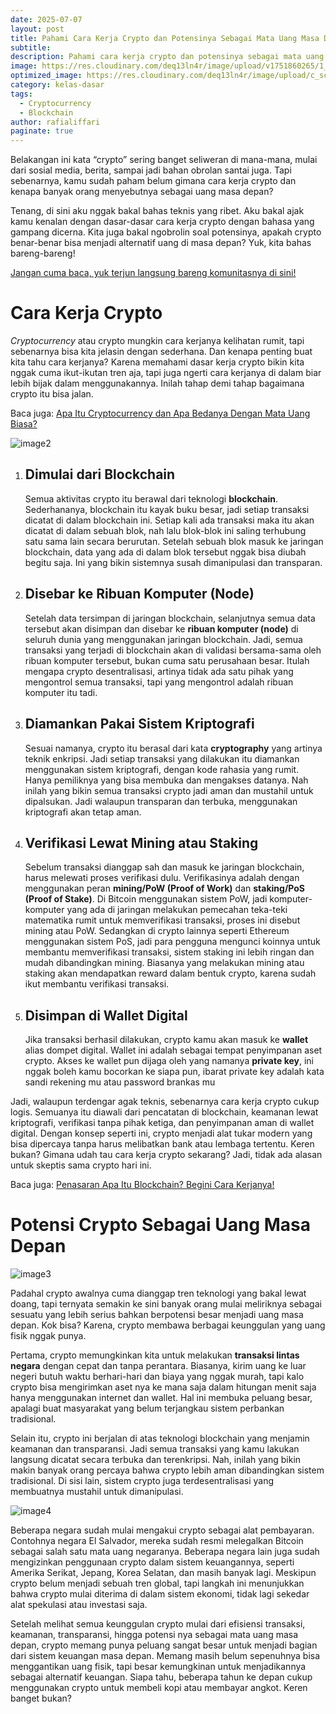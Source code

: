 ```yaml
---
date: 2025-07-07
layout: post
title: Pahami Cara Kerja Crypto dan Potensinya Sebagai Mata Uang Masa Depan
subtitle: 
description: Pahami cara kerja crypto dan potensinya sebagai mata uang masa depan yang revolusioner di era digital. Temukan jawabannya di sini!
image: https://res.cloudinary.com/deq13ln4r/image/upload/v1751860265/1_ygd9qe.png
optimized_image: https://res.cloudinary.com/deq13ln4r/image/upload/c_scale,w_380/v1751860265/1_ygd9qe.png
category: kelas-dasar
tags:
  - Cryptocurrency
  - Blockchain
author: rafialiffari
paginate: true
---
```

Belakangan ini kata “crypto” sering banget seliweran di mana-mana, mulai dari sosial media, berita, sampai jadi bahan obrolan santai juga. Tapi sebenarnya, kamu sudah paham belum gimana cara kerja crypto dan kenapa banyak orang menyebutnya sebagai uang masa depan?

Tenang, di sini aku nggak bakal bahas teknis yang ribet. Aku bakal ajak kamu kenalan dengan dasar-dasar cara kerja crypto dengan bahasa yang gampang dicerna. Kita juga bakal ngobrolin soal potensinya, apakah crypto benar-benar bisa menjadi alternatif uang di masa depan? Yuk, kita bahas bareng-bareng\!

[Jangan cuma baca, yuk terjun langsung bareng komunitasnya di sini\!](https://t.me/Blockhore)

# Cara Kerja Crypto

*Cryptocurrency* atau crypto mungkin cara kerjanya kelihatan rumit, tapi sebenarnya bisa kita jelasin dengan sederhana. Dan kenapa penting buat kita tahu cara kerjanya? Karena memahami dasar kerja crypto bikin kita nggak cuma ikut-ikutan tren aja, tapi juga ngerti cara kerjanya di dalam biar lebih bijak dalam menggunakannya. Inilah tahap demi tahap bagaimana crypto itu bisa jalan.

Baca juga: [Apa Itu Cryptocurrency dan Apa Bedanya Dengan Mata Uang Biasa?](https://blockhore.netlify.app/apa-itu-cryptocurrency-dan-apa-bedanya-dengan-mata-uang-biasa/)

![image2](https://res.cloudinary.com/deq13ln4r/image/upload/v1751860264/2_prdfzd.png)

1. ## **Dimulai dari Blockchain**

   Semua aktivitas crypto itu berawal dari teknologi **blockchain**. Sederhananya, blockchain itu kayak buku besar, jadi setiap transaksi dicatat di dalam blockchain ini. Setiap kali ada transaksi maka itu akan dicatat di dalam sebuah blok, nah lalu blok-blok ini saling terhubung satu sama lain secara berurutan. Setelah sebuah blok masuk ke jaringan blockchain, data yang ada di dalam blok tersebut nggak bisa diubah begitu saja. Ini yang bikin sistemnya susah dimanipulasi dan transparan.  
   
2. ## **Disebar ke Ribuan Komputer (Node)**

   Setelah data tersimpan di jaringan blockchain, selanjutnya semua data tersebut akan disimpan dan disebar ke **ribuan komputer (node)** di seluruh dunia yang menggunakan jaringan blockchain. Jadi, semua transaksi yang terjadi di blockchain akan di validasi bersama-sama oleh ribuan komputer tersebut, bukan cuma satu perusahaan besar. Itulah mengapa crypto desentralisasi, artinya tidak ada satu pihak yang mengontrol semua transaksi, tapi yang mengontrol adalah ribuan komputer itu tadi.  
   
3. ## **Diamankan Pakai Sistem Kriptografi**

   Sesuai namanya, crypto itu berasal dari kata **cryptography** yang artinya teknik enkripsi. Jadi setiap transaksi yang dilakukan itu diamankan menggunakan sistem kriptografi, dengan kode rahasia yang rumit.  Hanya pemiliknya yang bisa membuka dan mengakses datanya. Nah inilah yang bikin semua transaksi crypto jadi aman dan mustahil untuk dipalsukan. Jadi walaupun transparan dan terbuka, menggunakan kriptografi akan tetap aman.  
   
4. ## **Verifikasi Lewat Mining atau Staking**

   Sebelum transaksi dianggap sah dan masuk ke jaringan blockchain, harus melewati proses verifikasi dulu. Verifikasinya adalah dengan menggunakan peran **mining/PoW (Proof of Work)** dan **staking/PoS (Proof of Stake)**. Di Bitcoin menggunakan sistem PoW, jadi komputer-komputer yang ada di jaringan melakukan pemecahan teka-teki matematika rumit untuk memverifikasi transaksi, proses ini disebut mining atau PoW. Sedangkan di crypto lainnya seperti Ethereum menggunakan sistem PoS, jadi para pengguna mengunci koinnya untuk membantu memverifikasi transaksi, sistem staking ini lebih ringan dan mudah dibandingkan mining. Biasanya yang melakukan mining atau staking akan mendapatkan reward dalam bentuk crypto, karena sudah ikut membantu verifikasi transaksi.  
   
5. ## **Disimpan di Wallet Digital**

   Jika transaksi berhasil dilakukan, crypto kamu akan masuk ke **wallet** alias dompet digital. Wallet ini adalah sebagai tempat penyimpanan aset crypto. Akses ke wallet pun dijaga oleh yang namanya **private key**, ini nggak boleh kamu bocorkan ke siapa pun, ibarat private key adalah kata sandi rekening mu atau password brankas mu

Jadi, walaupun terdengar agak teknis, sebenarnya cara kerja crypto cukup logis. Semuanya itu diawali dari pencatatan di blockchain, keamanan lewat kriptografi, verifikasi tanpa pihak ketiga, dan penyimpanan aman di wallet digital. Dengan konsep seperti ini, crypto menjadi alat tukar modern yang bisa dipercaya tanpa harus melibatkan bank atau lembaga tertentu. Keren bukan? Gimana udah tau cara kerja crypto sekarang? Jadi, tidak ada alasan untuk skeptis sama crypto hari ini.

Baca juga: [Penasaran Apa Itu Blockchain? Begini Cara Kerjanya\!](https://blockhore.netlify.app/apa-itu-cryptocurrency-dan-apa-bedanya-dengan-mata-uang-biasa/)

# Potensi Crypto Sebagai Uang Masa Depan

![image3](https://res.cloudinary.com/deq13ln4r/image/upload/v1751860264/3_nksunh.png)

Padahal crypto awalnya cuma dianggap tren teknologi yang bakal lewat doang, tapi ternyata semakin ke sini banyak orang mulai meliriknya sebagai sesuatu yang lebih serius bahkan berpotensi besar menjadi uang masa depan. Kok bisa? Karena, crypto membawa berbagai keunggulan yang uang fisik nggak punya.

Pertama, crypto memungkinkan kita untuk melakukan **transaksi lintas negara** dengan cepat dan tanpa perantara. Biasanya, kirim uang ke luar negeri butuh waktu berhari-hari dan biaya yang nggak murah, tapi kalo crypto bisa mengirimkan aset nya ke mana saja dalam hitungan menit saja hanya menggunakan internet dan wallet. Hal ini membuka peluang besar, apalagi buat masyarakat yang belum terjangkau sistem perbankan tradisional.

Selain itu, crypto ini berjalan di atas teknologi blockchain yang menjamin keamanan dan transparansi. Jadi semua transaksi yang kamu lakukan langsung dicatat secara terbuka dan terenkripsi. Nah, inilah yang bikin makin banyak orang percaya bahwa crypto lebih aman dibandingkan sistem tradisional. Di sisi lain, sistem crypto juga terdesentralisasi yang membuatnya mustahil untuk dimanipulasi.

![image4](https://res.cloudinary.com/deq13ln4r/image/upload/v1751860264/4_fvaeiz.png)

Beberapa negara sudah mulai mengakui crypto sebagai alat pembayaran. Contohnya negara El Salvador, mereka sudah resmi melegalkan Bitcoin sebagai salah satu mata uang negaranya. Beberapa negara lain juga sudah mengizinkan penggunaan crypto dalam sistem keuangannya, seperti  Amerika Serikat, Jepang, Korea Selatan, dan masih banyak lagi. Meskipun crypto belum menjadi sebuah tren global, tapi langkah ini menunjukkan bahwa crypto mulai diterima di dalam sistem ekonomi, tidak lagi sekedar alat spekulasi atau investasi saja.

Setelah melihat semua keunggulan crypto mulai dari efisiensi transaksi, keamanan, transparansi, hingga potensi nya sebagai mata uang masa depan, crypto memang punya peluang sangat besar untuk menjadi bagian dari sistem keuangan masa depan. Memang masih belum sepenuhnya bisa menggantikan uang fisik, tapi besar kemungkinan untuk menjadikannya sebagai alternatif keuangan. Siapa tahu, beberapa tahun ke depan cukup menggunakan crypto untuk membeli kopi atau membayar angkot. Keren banget bukan?
